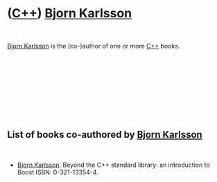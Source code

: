 



 

 

 

 

 

([C++](Cpp.md)) [Bjorn Karlsson](CppBjornKarlsson.md)
=======================================================

 

[Bjorn Karlsson](CppBjornKarlsson.md) is the (co-)author of one or more
[C++](Cpp.md) books.

 

 

 

 

 

List of books co-authored by [Bjorn Karlsson](CppBjornKarlsson.md)
-------------------------------------------------------------------

 

-   [Bjorn Karlsson](CppBjornKarlsson.md). Beyond the C++ standard
    library: an introduction to Boost ISBN: 0-321-13354-4.

 

 

 

 

 





 



